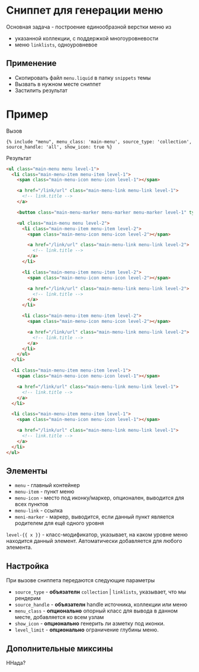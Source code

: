 # Сниппет для генерации меню

Основная задача - построение единообразной верстки меню из

* указанной коллекции, с поддержкой многоуровневости
* меню `linklists`, одноуровневое

## Применение

* Скопировать файл `menu.liquid` в папку `snippets` темы
* Вызвать в нужном месте сниппет
* Застилить результат

# Пример

Вызов

````liquid
{% include "menu", menu_class: 'main-menu', source_type: 'collection', source_handle: 'all', show_icon: true %}
````

Результат

````html
<ul class="main-menu menu level-1">
  <li class="main-menu-item menu-item level-1">
    <span class="main-menu-icon menu-icon level-1"></span>

    <a href="/link/url" class="main-menu-link menu-link level-1">
      <!-- link.title -->
    </a>

    <button class="main-menu-marker menu-marker menu-marker level-1" type="button"></button>

    <ul class="main-menu menu level-2">
      <li class="main-menu-item menu-item level-2">
        <span class="main-menu-icon menu-icon level-2"></span>

        <a href="/link/url" class="main-menu-link menu-link level-2">
          <!-- link.title -->
        </a>
      </li>

      <li class="main-menu-item menu-item level-2">
        <span class="main-menu-icon menu-icon level-2"></span>

        <a href="/link/url" class="main-menu-link menu-link level-2">
          <!-- link.title -->
        </a>
      </li>

      <li class="main-menu-item menu-item level-2">
        <span class="main-menu-icon menu-icon level-2"></span>

        <a href="/link/url" class="main-menu-link menu-link level-2">
          <!-- link.title -->
        </a>
      </li>
    </ul>
  </li>

  <li class="main-menu-item menu-item level-1">
    <span class="main-menu-icon menu-icon level-1"></span>

    <a href="/link/url" class="main-menu-link menu-link level-1">
      <!-- link.title -->
    </a>
  </li>

  <li class="main-menu-item menu-item level-1">
    <span class="main-menu-icon menu-icon level-1"></span>

    <a href="/link/url" class="main-menu-link menu-link level-1">
      <!-- link.title -->
    </a>
  </li>
</ul>
````

## Элементы

* `menu` - главный контейнер
* `menu-item` - пункт меню
* `menu-icon` - место под иконку/маркер, опционален, выводится для всех пунктов
* `menu-link` - ссылка
* `meni-marker` - маркер, выводится, если данный пункт является родителем для ещё одного уровня

`level-{{ x }}` - класс-модификатор, указывает, на каком уровне меню находится данный элемент. Автоматически добавляется для любого элемента.

## Настройка

При вызове сниппета передаются следующие параметры

* `source_type` - **объязателн** `collection` | `linklists`, указывает, что мы рендерим
* `source_handle` - **объязателн** handle источника, коллекции или меню
* `menu_class` - **опционально** опорный класс для вывода в данном месте, добавляется ко всем узлам
* `show_icon` - **опционально** генерить ли азметку под иконки.
* `level_limit` - **опционально** ограничение глубины меню.

## Дополнительные миксины

ННада?
